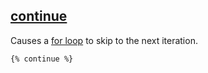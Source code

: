 ## [continue](https://shopify.dev/docs/api/liquid/tags/continue)

Causes a [for loop](https://shopify.dev/docs/api/liquid/tags/for) to skip to the next iteration.

```liquid
{% continue %}
```
